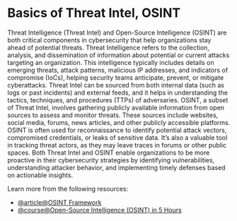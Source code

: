 # Basics of Threat Intel, OSINT

Threat Intelligence (Threat Intel) and Open-Source Intelligence (OSINT) are both critical components in cybersecurity that help organizations stay ahead of potential threats. Threat Intelligence refers to the collection, analysis, and dissemination of information about potential or current attacks targeting an organization. This intelligence typically includes details on emerging threats, attack patterns, malicious IP addresses, and indicators of compromise (IoCs), helping security teams anticipate, prevent, or mitigate cyberattacks. Threat Intel can be sourced from both internal data (such as logs or past incidents) and external feeds, and it helps in understanding the tactics, techniques, and procedures (TTPs) of adversaries. OSINT, a subset of Threat Intel, involves gathering publicly available information from open sources to assess and monitor threats. These sources include websites, social media, forums, news articles, and other publicly accessible platforms. OSINT is often used for reconnaissance to identify potential attack vectors, compromised credentials, or leaks of sensitive data. It’s also a valuable tool in tracking threat actors, as they may leave traces in forums or other public spaces. Both Threat Intel and OSINT enable organizations to be more proactive in their cybersecurity strategies by identifying vulnerabilities, understanding attacker behavior, and implementing timely defenses based on actionable insights.

Learn more from the following resources:

- [@article@OSINT Framework](https://osintframework.com/)
- [@course@Open-Source Intelligence (OSINT) in 5 Hours](https://www.youtube.com/watch?v=qwA6MmbeGNo&t=457s)